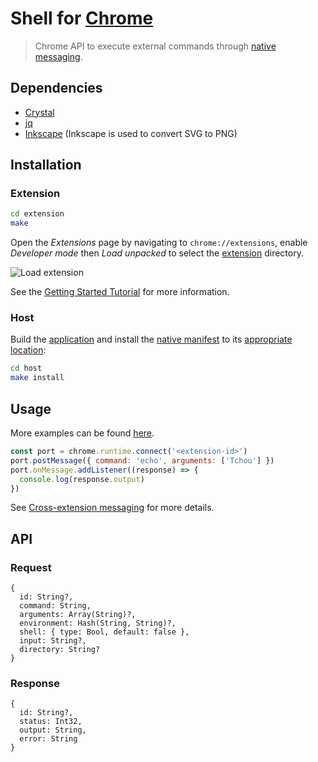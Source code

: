 # Shell for [Chrome]

> Chrome API to execute external commands through [native messaging].

## Dependencies

- [Crystal]
- [jq]
- [Inkscape] (Inkscape is used to convert SVG to PNG)

## Installation

### Extension

``` sh
cd extension
make
```

Open the _Extensions_ page by navigating to `chrome://extensions`, enable _Developer mode_ then _Load unpacked_ to select the [extension](extension) directory.

![Load extension](https://developer.chrome.com/static/images/get_started/load_extension.png)

See the [Getting Started Tutorial] for more information.

### Host

Build the [application](host) and install the [native manifest][Native messaging host] to its [appropriate location][Native messaging host location]:

``` sh
cd host
make install
```

## Usage

More examples can be found [here][Create a keyboard interface to the web].

``` javascript
const port = chrome.runtime.connect('<extension-id>')
port.postMessage({ command: 'echo', arguments: ['Tchou'] })
port.onMessage.addListener((response) => {
  console.log(response.output)
})
```

See [Cross-extension messaging] for more details.

## API

### Request

``` crystal
{
  id: String?,
  command: String,
  arguments: Array(String)?,
  environment: Hash(String, String)?,
  shell: { type: Bool, default: false },
  input: String?,
  directory: String?
}
```

### Response

``` crystal
{
  id: String?,
  status: Int32,
  output: String,
  error: String
}
```

[Chrome]: https://google.com/chrome/
[Create a keyboard interface to the web]: https://alexherbo2.github.io/blog/chrome/create-a-keyboard-interface-to-the-web/
[Getting Started Tutorial]: https://developer.chrome.com/extensions/getstarted
[Cross-extension messaging]: https://developer.chrome.com/extensions/messaging#external
[Native Messaging]: https://developer.chrome.com/extensions/nativeMessaging
[Native messaging host]: https://developer.chrome.com/extensions/nativeMessaging#native-messaging-host
[Native messaging host location]: https://developer.chrome.com/extensions/nativeMessaging#native-messaging-host-location
[Crystal]: https://crystal-lang.org
[jq]: https://stedolan.github.io/jq/
[Inkscape]: https://inkscape.org
